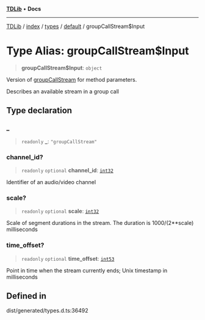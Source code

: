 [**TDLib**](../../../../../../README.md) • **Docs**

***

[TDLib](../../../../../../modules.md) / [index](../../../../../README.md) / [types](../../../README.md) / [default](../README.md) / groupCallStream$Input

# Type Alias: groupCallStream$Input

> **groupCallStream$Input**: `object`

Version of [groupCallStream](groupCallStream.md) for method parameters.

Describes an available stream in a group call

## Type declaration

### \_

> `readonly` **\_**: `"groupCallStream"`

### channel\_id?

> `readonly` `optional` **channel\_id**: [`int32`](int32.md)

Identifier of an audio/video channel

### scale?

> `readonly` `optional` **scale**: [`int32`](int32.md)

Scale of segment durations in the stream. The duration is 1000/(2**scale) milliseconds

### time\_offset?

> `readonly` `optional` **time\_offset**: [`int53`](int53.md)

Point in time when the stream currently ends; Unix timestamp in milliseconds

## Defined in

dist/generated/types.d.ts:36492
